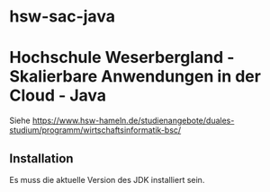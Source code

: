 # hsw-sac-java

# Hochschule Weserbergland - Skalierbare Anwendungen in der Cloud - Java

Siehe https://www.hsw-hameln.de/studienangebote/duales-studium/programm/wirtschaftsinformatik-bsc/

## Installation

Es muss die aktuelle Version des JDK installiert sein.